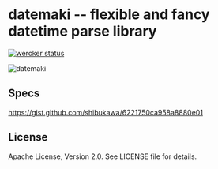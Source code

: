 # datemaki -- flexible and fancy datetime parse library
[![wercker status](https://app.wercker.com/status/9ad56661ed04d8b632c2cf9f1f79f7dd/s "wercker status")](https://app.wercker.com/project/bykey/9ad56661ed04d8b632c2cf9f1f79f7dd)

![datemaki](https://4meee.s3.amazonaws.com/files/article/646005/large_646005_2.jpg "datemaki")

## Specs
https://gist.github.com/shibukawa/6221750ca958a8880e01

## License
Apache License, Version 2.0. See LICENSE file for details.
